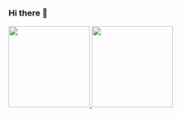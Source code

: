 ### Hi there 👋

<!--[![Thomas's github stats](https://github-profile-trophy.vercel.app/?username=thliang01&margin-w=25&include_all_commits=true&count_private=true)](https://github.com/thliang01)
-->
<!--[![Thomas's GitHub Stats](https://github-readme-stats.vercel.app/api?username=thliang01&theme=material-palenight&count_private=true&hide=contribs)](https://github.com/thliang01/github-readme-stats)
-->

<a href="https://github.com/thliang01">
  <img height="160em" src="https://github-readme-stats.vercel.app/api?username=thliang01&show_icons=true&include_all_commits=true&custom_title=GitHub+Stats&theme=material-palenight">
  <img height="160em" src="https://github-readme-stats.vercel.app/api/top-langs/?username=thliang01&layout=compact&theme=material-palenight">
</a>

